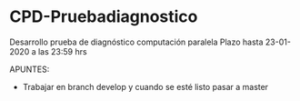 # CPD-Pruebadiagnostico
Desarrollo prueba de diagnóstico computación paralela
Plazo hasta 23-01-2020 a las 23:59 hrs


APUNTES:
- Trabajar en branch develop y cuando se esté listo pasar a master
